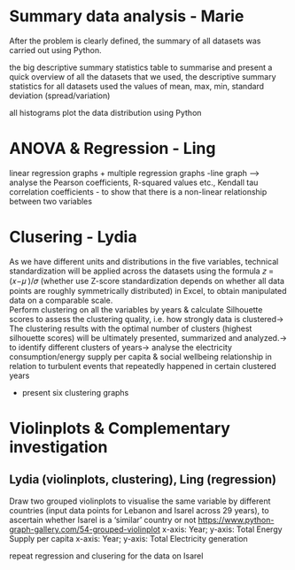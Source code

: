 # Summary data analysis - Marie
After the problem is clearly defined, the summary of all datasets was carried out using Python.

the big descriptive summary statistics table
to summarise and present a quick overview of all the datasets that we used, the descriptive summary statistics for all datasets used
the values of mean, max, min, standard deviation (spread/variation)

all histograms 
plot the data distribution using Python
 
# ANOVA & Regression - Ling
linear regression graphs + multiple regression graphs
-line graph
--> analyse the Pearson coefficients, R-squared values etc., Kendall tau correlation coefficients - to show that there is a non-linear relationship between two variables

# Clusering - Lydia
As we have different units and distributions in the five variables, technical standardization will be applied across the datasets using the formula 𝑧 = (𝑥−𝜇 )/𝜎 (whether use Z-score standardization depends on whether all data points are roughly symmetrically distributed) in Excel, to obtain manipulated data on a comparable scale. 		
Perform clustering on all the variables by years & calculate Silhouette scores to assess the clustering quality, i.e. how strongly data is clustered→ The clustering results with the optimal number of clusters (highest silhouette scores) will be ultimately presented, summarized and analyzed.→ to identify different clusters of years→ analyse the electricity consumption/energy supply per capita & social wellbeing relationship in relation to turbulent events that repeatedly happened in certain clustered years
* present six clustering graphs

# Violinplots & Complementary investigation
## Lydia (violinplots, clustering), Ling (regression)
Draw two grouped violinplots to visualise the same variable by different countries (input data points for Lebanon and Isarel across 29 years), to ascertain whether Isarel is a ‘similar’ country or not
https://www.python-graph-gallery.com/54-grouped-violinplot
x-axis: Year; y-axis: Total Energy Supply per capita
x-axis: Year; y-axis: Total Electricity generation  

repeat regression and clusering for the data on Isarel
